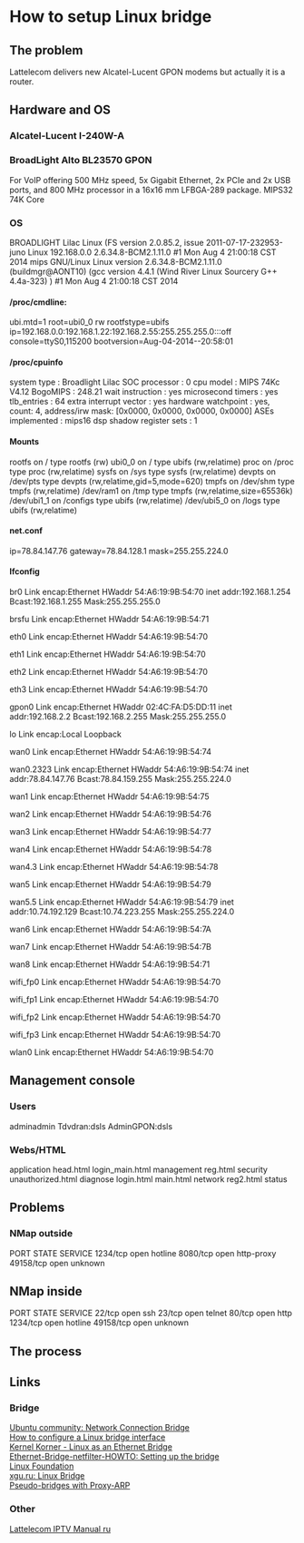 How to setup Linux bridge
=========================

The problem
-----------
Lattelecom delivers new Alcatel-Lucent GPON modems but actually it is a router.

Hardware and OS
---------------
### Alcatel-Lucent I-240W-A

### BroadLight Alto BL23570 GPON
For VoIP offering 500 MHz speed, 5x Gigabit Ethernet, 2x PCIe and 2x USB ports, and 800 MHz processor in a 16x16 mm LFBGA-289 package.
MIPS32 74K Core

### OS
BROADLIGHT Lilac Linux (FS version 2.0.85.2, issue 2011-07-17-232953-juno
Linux 192.168.0.0 2.6.34.8-BCM2.1.11.0 #1 Mon Aug 4 21:00:18 CST 2014 mips GNU/Linux
Linux version 2.6.34.8-BCM2.1.11.0 (buildmgr@AONT10) (gcc version 4.4.1 (Wind River Linux Sourcery G++ 4.4a-323) ) #1 Mon Aug 4 21:00:18 CST 2014

#### /proc/cmdline:
ubi.mtd=1 root=ubi0_0 rw rootfstype=ubifs ip=192.168.0.0:192.168.1.22:192.168.2.55:255.255.255.0:::off console=ttyS0,115200 bootversion=Aug-04-2014--20:58:01

#### /proc/cpuinfo
system type     : Broadlight Lilac SOC
processor       : 0
cpu model       : MIPS 74Kc V4.12
BogoMIPS        : 248.21
wait instruction    : yes
microsecond timers  : yes
tlb_entries     : 64
extra interrupt vector  : yes
hardware watchpoint : yes, count: 4, address/irw mask: [0x0000, 0x0000, 0x0000, 0x0000]
ASEs implemented    : mips16 dsp
shadow register sets    : 1

#### Mounts
rootfs on / type rootfs (rw)
ubi0_0 on / type ubifs (rw,relatime)
proc on /proc type proc (rw,relatime)
sysfs on /sys type sysfs (rw,relatime)
devpts on /dev/pts type devpts (rw,relatime,gid=5,mode=620)
tmpfs on /dev/shm type tmpfs (rw,relatime)
/dev/ram1 on /tmp type tmpfs (rw,relatime,size=65536k)
/dev/ubi1_1 on /configs type ubifs (rw,relatime)
/dev/ubi5_0 on /logs type ubifs (rw,relatime)

#### 

#### net.conf
ip=78.84.147.76
gateway=78.84.128.1
mask=255.255.224.0

#### Ifconfig
br0       Link encap:Ethernet  HWaddr 54:A6:19:9B:54:70
          inet addr:192.168.1.254  Bcast:192.168.1.255  Mask:255.255.255.0

brsfu     Link encap:Ethernet  HWaddr 54:A6:19:9B:54:71

eth0      Link encap:Ethernet  HWaddr 54:A6:19:9B:54:70

eth1      Link encap:Ethernet  HWaddr 54:A6:19:9B:54:70

eth2      Link encap:Ethernet  HWaddr 54:A6:19:9B:54:70

eth3      Link encap:Ethernet  HWaddr 54:A6:19:9B:54:70

gpon0     Link encap:Ethernet  HWaddr 02:4C:FA:D5:DD:11
          inet addr:192.168.2.2  Bcast:192.168.2.255  Mask:255.255.255.0

lo        Link encap:Local Loopback

wan0      Link encap:Ethernet  HWaddr 54:A6:19:9B:54:74

wan0.2323 Link encap:Ethernet  HWaddr 54:A6:19:9B:54:74
          inet addr:78.84.147.76  Bcast:78.84.159.255  Mask:255.255.224.0

wan1      Link encap:Ethernet  HWaddr 54:A6:19:9B:54:75

wan2      Link encap:Ethernet  HWaddr 54:A6:19:9B:54:76

wan3      Link encap:Ethernet  HWaddr 54:A6:19:9B:54:77

wan4      Link encap:Ethernet  HWaddr 54:A6:19:9B:54:78

wan4.3    Link encap:Ethernet  HWaddr 54:A6:19:9B:54:78

wan5      Link encap:Ethernet  HWaddr 54:A6:19:9B:54:79

wan5.5    Link encap:Ethernet  HWaddr 54:A6:19:9B:54:79
          inet addr:10.74.192.129  Bcast:10.74.223.255  Mask:255.255.224.0

wan6      Link encap:Ethernet  HWaddr 54:A6:19:9B:54:7A

wan7      Link encap:Ethernet  HWaddr 54:A6:19:9B:54:7B

wan8      Link encap:Ethernet  HWaddr 54:A6:19:9B:54:71

wifi_fp0  Link encap:Ethernet  HWaddr 54:A6:19:9B:54:70

wifi_fp1  Link encap:Ethernet  HWaddr 54:A6:19:9B:54:70

wifi_fp2  Link encap:Ethernet  HWaddr 54:A6:19:9B:54:70

wifi_fp3  Link encap:Ethernet  HWaddr 54:A6:19:9B:54:70

wlan0     Link encap:Ethernet  HWaddr 54:A6:19:9B:54:70

Management console
------------------
### Users
adminadmin
Tdvdran:dsls
AdminGPON:dsls

### Webs/HTML
application        head.html          login_main.html    management         reg.html           security           unauthorized.html
diagnose           login.html         main.html          network            reg2.html          status

Problems
--------
### NMap outside
PORT      STATE SERVICE
1234/tcp  open  hotline
8080/tcp  open  http-proxy
49158/tcp open  unknown

## NMap inside
PORT      STATE SERVICE
22/tcp    open  ssh
23/tcp    open  telnet
80/tcp    open  http
1234/tcp  open  hotline
49158/tcp open  unknown

The process
-----------

Links
-----
### Bridge
[Ubuntu community: Network Connection Bridge](https://help.ubuntu.com/community/NetworkConnectionBridge)  
[How to configure a Linux bridge interface](http://xmodulo.com/how-to-configure-linux-bridge-interface.html)  
[Kernel Korner - Linux as an Ethernet Bridge](http://www.linuxjournal.com/article/8172)  
[Ethernet-Bridge-netfilter-HOWTO: Setting up the bridge](http://www.tldp.org/HOWTO/Ethernet-Bridge-netfilter-HOWTO-3.html)  
[Linux Foundation](http://www.linuxfoundation.org/collaborate/workgroups/networking/bridge)  
[xgu.ru: Linux Bridge](http://xgu.ru/wiki/Linux_Bridge)  
[Pseudo-bridges with Proxy-ARP](http://lartc.org/howto/lartc.bridging.proxy-arp.html)  
### Other
[Lattelecom IPTV Manual ru](http://lattelecom.lv/images/Majai/Komplekti/PDF/Interaktiva-TV-lietotaja-rokasgramat_RU.pdf)  

